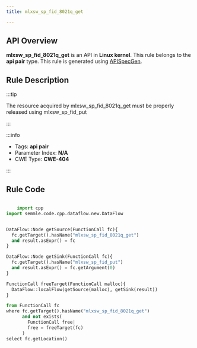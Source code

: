 ```yaml
---
title: mlxsw_sp_fid_8021q_get

---
```



## API Overview
**mlxsw_sp_fid_8021q_get** is an API in **Linux kernel**. This rule belongs to the **api pair** type. This rule is generated using [APISpecGen](../../tools/APISpecGen).
## Rule Description

:::tip

The resource acquired by mlxsw_sp_fid_8021q_get must be properly released using mlxsw_sp_fid_put

:::

:::info

- Tags: **api pair**
- Parameter Index: **N/A**
- CWE Type: **CWE-404**

:::

## Rule Code
```python

    import cpp
import semmle.code.cpp.dataflow.new.DataFlow


DataFlow::Node getSource(FunctionCall fc){
  fc.getTarget().hasName("mlxsw_sp_fid_8021q_get")
  and result.asExpr() = fc
}

DataFlow::Node getSink(FunctionCall fc){
  fc.getTarget().hasName("mlxsw_sp_fid_put")
  and result.asExpr() = fc.getArgument(0)
}

FunctionCall freeTarget(FunctionCall malloc){
  DataFlow::localFlow(getSource(malloc), getSink(result))
}

from FunctionCall fc
where fc.getTarget().hasName("mlxsw_sp_fid_8021q_get")
      and not exists(
        FunctionCall free| 
        free = freeTarget(fc)
      )
select fc.getLocation()

    
```